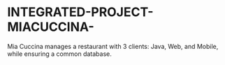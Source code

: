 # INTEGRATED-PROJECT-MIACUCCINA-
Mia Cuccina manages a restaurant with 3 clients: Java, Web, and Mobile, while ensuring a common database.
